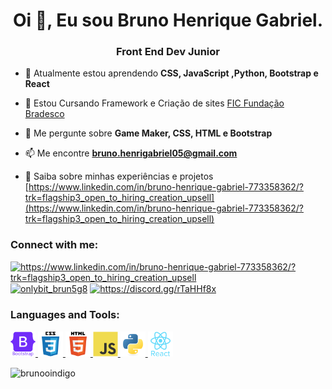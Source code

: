 <h1 align="center">Oi 👋, Eu sou Bruno Henrique Gabriel.</h1>
<h3 align="center">Front End Dev Junior</h3>

- 🌱 Atualmente estou aprendendo **CSS, JavaScript ,Python, Bootstrap e React**

- 👯 Estou Cursando Framework e Criação de sites [FIC Fundação Bradesco](https://fundacao.bradesco/fic/)

- 💬 Me pergunte sobre **Game Maker, CSS, HTML e Bootstrap**

- 📫 Me encontre **bruno.henrigabriel05@gmail.com**

- 📄 Saiba sobre minhas experiências e projetos [https://www.linkedin.com/in/bruno-henrique-gabriel-773358362/?trk=flagship3_open_to_hiring_creation_upsell](https://www.linkedin.com/in/bruno-henrique-gabriel-773358362/?trk=flagship3_open_to_hiring_creation_upsell)

<h3 align="left">Connect with me:</h3>
<p align="left">
<a href="https://linkedin.com/in/https://www.linkedin.com/in/bruno-henrique-gabriel-773358362/?trk=flagship3_open_to_hiring_creation_upsell" target="blank"><img align="center" src="https://raw.githubusercontent.com/rahuldkjain/github-profile-readme-generator/master/src/images/icons/Social/linked-in-alt.svg" alt="https://www.linkedin.com/in/bruno-henrique-gabriel-773358362/?trk=flagship3_open_to_hiring_creation_upsell" height="30" width="40" /></a>
<a href="https://instagram.com/onlybit_brun5g8" target="blank"><img align="center" src="https://raw.githubusercontent.com/rahuldkjain/github-profile-readme-generator/master/src/images/icons/Social/instagram.svg" alt="onlybit_brun5g8" height="30" width="40" /></a>
<a href="https://discord.gg/https://discord.gg/rTaHHf8x" target="blank"><img align="center" src="https://raw.githubusercontent.com/rahuldkjain/github-profile-readme-generator/master/src/images/icons/Social/discord.svg" alt="https://discord.gg/rTaHHf8x" height="30" width="40" /></a>
</p>

<h3 align="left">Languages and Tools:</h3>
<p align="left"> <a href="https://getbootstrap.com" target="_blank" rel="noreferrer"> <img src="https://raw.githubusercontent.com/devicons/devicon/master/icons/bootstrap/bootstrap-plain-wordmark.svg" alt="bootstrap" width="40" height="40"/> </a> <a href="https://www.w3schools.com/css/" target="_blank" rel="noreferrer"> <img src="https://raw.githubusercontent.com/devicons/devicon/master/icons/css3/css3-original-wordmark.svg" alt="css3" width="40" height="40"/> </a> <a href="https://www.w3.org/html/" target="_blank" rel="noreferrer"> <img src="https://raw.githubusercontent.com/devicons/devicon/master/icons/html5/html5-original-wordmark.svg" alt="html5" width="40" height="40"/> </a> <a href="https://developer.mozilla.org/en-US/docs/Web/JavaScript" target="_blank" rel="noreferrer"> <img src="https://raw.githubusercontent.com/devicons/devicon/master/icons/javascript/javascript-original.svg" alt="javascript" width="40" height="40"/> </a> <a href="https://www.python.org" target="_blank" rel="noreferrer"> <img src="https://raw.githubusercontent.com/devicons/devicon/master/icons/python/python-original.svg" alt="python" width="40" height="40"/> </a> <a href="https://reactjs.org/" target="_blank" rel="noreferrer"> <img src="https://raw.githubusercontent.com/devicons/devicon/master/icons/react/react-original-wordmark.svg" alt="react" width="40" height="40"/> </a> </p>

<p><img align="center" src="https://github-readme-stats.vercel.app/api/top-langs?username=brunooindigo&show_icons=true&locale=en&layout=compact" alt="brunooindigo" /></p>

